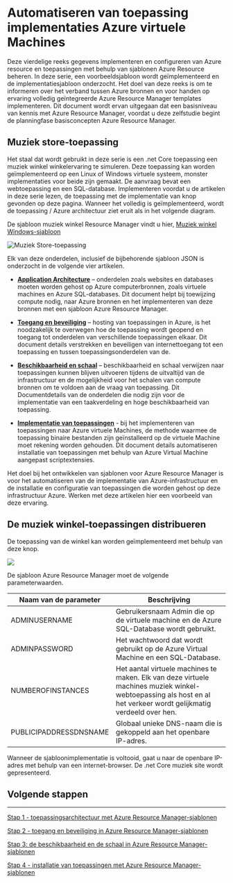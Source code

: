 <properties
   pageTitle="Azure Virtual Machine DotNet Core 1 zelfstudie | Microsoft Azure"
   description="Azure Virtual Machine DotNet Core zelfstudie"
   services="virtual-machines-windows"
   documentationCenter="virtual-machines"
   authors="neilpeterson"
   manager="timlt"
   editor="tysonn"
   tags="azure-resource-manager"/>

<tags
   ms.service="virtual-machines-windows"
   ms.devlang="na"
   ms.topic="article"
   ms.tgt_pltfrm="vm-windows"
   ms.workload="infrastructure-services"
   ms.date="10/21/2016"
   ms.author="nepeters"/>

# <a name="automating-application-deployments-to-azure-virtual-machines"></a>Automatiseren van toepassing implementaties Azure virtuele Machines

Deze vierdelige reeks gegevens implementeren en configureren van Azure resource en toepassingen met behulp van sjablonen Azure Resource beheren. In deze serie, een voorbeeldsjabloon wordt geïmplementeerd en de implementatiesjabloon onderzocht. Het doel van deze reeks is om te informeren over het verband tussen Azure bronnen en voor handen op ervaring volledig geïntegreerde Azure Resource Manager templates implementeren. Dit document wordt ervan uitgegaan dat een basisniveau van kennis met Azure Resource Manager, voordat u deze zelfstudie begint de planningfase basisconcepten Azure Resource Manager.

## <a name="music-store-application"></a>Muziek store-toepassing

Het staal dat wordt gebruikt in deze serie is een .net Core toepassing een muziek winkel winkelervaring te simuleren. Deze toepassing kan worden geïmplementeerd op een Linux of Windows virtuele systeem, monster implementaties voor beide zijn gemaakt. De aanvraag bevat een webtoepassing en een SQL-database. Implementeren voordat u de artikelen in deze serie lezen, de toepassing met de implementatie van knop gevonden op deze pagina. Wanneer het volledig is geïmplementeerd, wordt de toepassing / Azure architectuur ziet eruit als in het volgende diagram. 

De sjabloon muziek winkel Resource Manager vindt u hier, [Muziek winkel Windows-sjabloon](https://github.com/Microsoft/dotnet-core-sample-templates/tree/master/dotnet-core-music-windows)

![Muziek Store-toepassing](./media/virtual-machines-windows-dotnet-core/music-store.png)

Elk van deze onderdelen, inclusief de bijbehorende sjabloon JSON is onderzocht in de volgende vier artikelen.

- [**Application Architecture**](./virtual-machines-windows-dotnet-core-2-architecture.md) – onderdelen zoals websites en databases moeten worden gehost op Azure computerbronnen, zoals virtuele machines en Azure SQL-databases. Dit document helpt bij toewijzing compute nodig, naar Azure bronnen en het implementeren van deze bronnen met een sjabloon Azure Resource Manager. 

- [**Toegang en beveiliging**](./virtual-machines-windows-dotnet-core-3-access-security.md) – hosting van toepassingen in Azure, is het noodzakelijk te overwegen hoe de toepassing wordt geopend en toegang tot onderdelen van verschillende toepassingen elkaar. Dit document details verstrekken en beveiligen van internettoegang tot een toepassing en tussen toepassingsonderdelen van de.

- [**Beschikbaarheid en schaal**](./virtual-machines-windows-dotnet-core-4-availability-scale.md) – beschikbaarheid en schaal verwijzen naar toepassingen kunnen blijven uitvoeren tijdens de uitvaltijd van de infrastructuur en de mogelijkheid voor het schalen van compute bronnen om te voldoen aan de vraag van toepassing. Dit Documentdetails van de onderdelen die nodig zijn voor de implementatie van een taakverdeling en hoge beschikbaarheid van toepassing.

- [**Implementatie van toepassingen**](./virtual-machines-windows-dotnet-core-5-app-deployment.md) - bij het implementeren van toepassingen naar Azure virtuele Machines, de methode waarmee de toepassing binaire bestanden zijn geïnstalleerd op de virtuele Machine moet rekening worden gehouden. Dit document details automatiseren installatie van toepassingen met behulp van Azure Virtual Machine aangepast scriptextensies.

Het doel bij het ontwikkelen van sjablonen voor Azure Resource Manager is voor het automatiseren van de implementatie van Azure-infrastructuur en de installatie en configuratie van toepassingen die worden gehost op deze infrastructuur Azure. Werken met deze artikelen hier een voorbeeld van deze ervaring.

## <a name="deploy-the-music-store-application"></a>De muziek winkel-toepassingen distribueren

De toepassing van de winkel kan worden geïmplementeerd met behulp van deze knop.

<a href="https://portal.azure.com/#create/Microsoft.Template/uri/https%3A%2F%2Fraw.githubusercontent.com%2FMicrosoft%2Fdotnet-core-sample-templates%2Fmaster%2Fdotnet-core-music-windows%2Fazuredeploy.json" target="_blank">
    <img src="http://azuredeploy.net/deploybutton.png"/>
</a>

De sjabloon Azure Resource Manager moet de volgende parameterwaarden.

|Naam van de parameter |Beschrijving   |
|---|---|
|ADMINUSERNAME   | Gebruikersnaam Admin die op de virtuele machine en de Azure SQL-Database wordt gebruikt.  |
|ADMINPASSWORD | Het wachtwoord dat wordt gebruikt op de Azure Virtual Machine en een SQL-Database.  |
|NUMBEROFINSTANCES | Het aantal virtuele machines te maken. Elk van deze virtuele machines muziek winkel-webtoepassing als host en al het verkeer wordt gelijkmatig verdeeld over hen. |
|PUBLICIPADDRESSDNSNAME | Globaal unieke DNS-naam die is gekoppeld aan het openbare IP-adres. |

Wanneer de sjabloonimplementatie is voltooid, gaat u naar de openbare IP-adres met behulp van een internet-browser. De .net Core muziek site wordt gepresenteerd.

## <a name="next-steps"></a>Volgende stappen

<hr>

[Stap 1 - toepassingsarchitectuur met Azure Resource Manager-sjablonen](./virtual-machines-windows-dotnet-core-2-architecture.md)

[Stap 2 - toegang en beveiliging in Azure Resource Manager-sjablonen](./virtual-machines-windows-dotnet-core-3-access-security.md)

[Stap 3: de beschikbaarheid en de schaal in Azure Resource Manager-sjablonen](./virtual-machines-windows-dotnet-core-4-availability-scale.md)

[Stap 4 - installatie van toepassingen met Azure Resource Manager-sjablonen](./virtual-machines-windows-dotnet-core-5-app-deployment.md)


